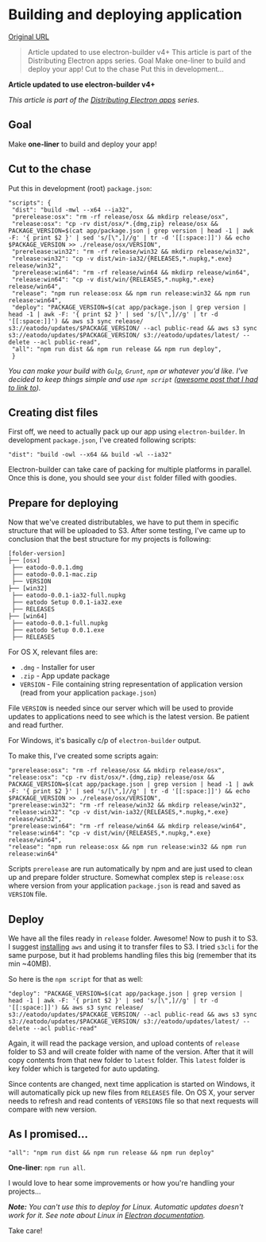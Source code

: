 # Building and deploying application

[Original URL](http://electron.rocks/building-and-deploying-application/)

> Article updated to use electron-builder v4+ This article is part of the Distributing Electron apps series. Goal Make one-liner to build and deploy your app! Cut to the chase Put this in development...

**Article updated to use electron-builder v4+**

_This article is part of the [Distributing Electron apps](http://electron.rocks/distributing-electron-apps/) series._

## Goal

Make **one-liner** to build and deploy your app!

## Cut to the chase

Put this in development (root) `package.json`:

```
"scripts": {
 "dist": "build -mwl --x64 --ia32",
 "prerelease:osx": "rm -rf release/osx && mkdirp release/osx",
 "release:osx": "cp -rv dist/osx/*.{dmg,zip} release/osx && PACKAGE_VERSION=$(cat app/package.json | grep version | head -1 | awk -F: '{ print $2 }' | sed 's/[\",]//g' | tr -d '[[:space:]]') && echo $PACKAGE_VERSION >> ./release/osx/VERSION",
 "prerelease:win32": "rm -rf release/win32 && mkdirp release/win32",
 "release:win32": "cp -v dist/win-ia32/{RELEASES,*.nupkg,*.exe} release/win32",
 "prerelease:win64": "rm -rf release/win64 && mkdirp release/win64",
 "release:win64": "cp -v dist/win/{RELEASES,*.nupkg,*.exe} release/win64",
 "release": "npm run release:osx && npm run release:win32 && npm run release:win64",
 "deploy": "PACKAGE_VERSION=$(cat app/package.json | grep version | head -1 | awk -F: '{ print $2 }' | sed 's/[\",]//g' | tr -d '[[:space:]]') && aws s3 sync release/ s3://eatodo/updates/$PACKAGE_VERSION/ --acl public-read && aws s3 sync s3://eatodo/updates/$PACKAGE_VERSION/ s3://eatodo/updates/latest/ --delete --acl public-read",
 "all": "npm run dist && npm run release && npm run deploy",
 }
```

_You can make your build with `Gulp`, `Grunt`, `npm` or whatever you'd like. I've decided to keep things simple and use `npm script` ([awesome post that I had to link to](http://blog.keithcirkel.co.uk/how-to-use-npm-as-a-build-tool/))._

## Creating dist files

First off, we need to actually pack up our app using `electron-builder`. In development `package.json`, I've created following scripts:

```
"dist": "build -owl --x64 && build -wl --ia32"
```

Electron-builder can take care of packing for multiple platforms in parallel. Once this is done, you should see your `dist` folder filled with goodies.

## Prepare for deploying

Now that we've created distributables, we have to put them in specific structure that will be uploaded to S3\. After some testing, I've came up to conclusion that the best structure for my projects is following:

```
[folder-version]
├── [osx]
 ├── eatodo-0.0.1.dmg
 ├── eatodo-0.0.1-mac.zip
 ├── VERSION
├── [win32]
 ├── eatodo-0.0.1-ia32-full.nupkg
 ├── eatodo Setup 0.0.1-ia32.exe
 ├── RELEASES
├── [win64]
 ├── eatodo-0.0.1-full.nupkg
 ├── eatodo Setup 0.0.1.exe
 ├── RELEASES
```

For OS X, relevant files are:

- `.dmg` - Installer for user
- `.zip` - App update package
- `VERSION` - File containing string representation of application version (read from your application `package.json`)

File `VERSION` is needed since our server which will be used to provide updates to applications need to see which is the latest version. Be patient and read further.

For Windows, it's basically c/p of `electron-builder` output.

To make this, I've created some scripts again:

```
"prerelease:osx": "rm -rf release/osx && mkdirp release/osx",
"release:osx": "cp -rv dist/osx/*.{dmg,zip} release/osx && PACKAGE_VERSION=$(cat app/package.json | grep version | head -1 | awk -F: '{ print $2 }' | sed 's/[\",]//g' | tr -d '[[:space:]]') && echo $PACKAGE_VERSION >> ./release/osx/VERSION",
"prerelease:win32": "rm -rf release/win32 && mkdirp release/win32",
"release:win32": "cp -v dist/win-ia32/{RELEASES,*.nupkg,*.exe} release/win32",
"prerelease:win64": "rm -rf release/win64 && mkdirp release/win64",
"release:win64": "cp -v dist/win/{RELEASES,*.nupkg,*.exe} release/win64",
"release": "npm run release:osx && npm run release:win32 && npm run release:win64"
```

Scripts `prerelease` are run automatically by npm and are just used to clean up and prepare folder structure. Somewhat complex step is `release:osx` where version from your application `package.json` is read and saved as `VERSION` file.

## Deploy

We have all the files ready in `release` folder. Awesome! Now to push it to S3\. I suggest [installing](http://docs.aws.amazon.com/cli/latest/userguide/installing.html) `aws` and using it to transfer files to S3\. I tried `s3cli` for the same purpose, but it had problems handling files this big (remember that its min ~40MB).

So here is the `npm script` for that as well:

```
"deploy": "PACKAGE_VERSION=$(cat app/package.json | grep version | head -1 | awk -F: '{ print $2 }' | sed 's/[\",]//g' | tr -d '[[:space:]]') && aws s3 sync release/ s3://eatodo/updates/$PACKAGE_VERSION/ --acl public-read && aws s3 sync s3://eatodo/updates/$PACKAGE_VERSION/ s3://eatodo/updates/latest/ --delete --acl public-read"
```

Again, it will read the package version, and upload contents of `release` folder to S3 and will create folder with name of the version. After that it will copy contents from that new folder to `latest` folder. This `latest` folder is key folder which is targeted for auto updating.

Since contents are changed, next time application is started on Windows, it will automatically pick up new files from `RELEASES` file. On OS X, your server needs to refresh and read contents of `VERSIONS` file so that next requests will compare with new version.

## As I promised...

```
"all": "npm run dist && npm run release && npm run deploy"
```

**One-liner**: `npm run all`.

I would love to hear some improvements or how you're handling your projects...

***Note:** You can't use this to deploy for Linux. Automatic updates doesn't work for it. See note about Linux in [Electron documentation](http://electron.atom.io/docs/api/auto-updater/#linux).*

Take care!
